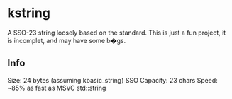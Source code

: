 # kstring
A SSO-23 string loosely based on the standard. This is just a fun project, it is incomplet, and may have some b�gs.

## Info
Size: 24 bytes (assuming kbasic_string<char>)
SSO Capacity: 23 chars
Speed: ~85% as fast as MSVC std::string
